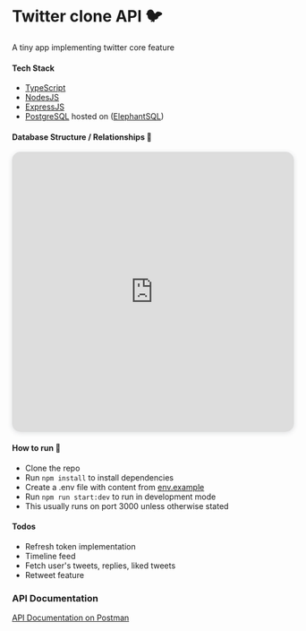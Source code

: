 # Twitter clone API 🐦

A tiny app implementing twitter core feature

#### Tech Stack

- [TypeScript](https://www.typescriptlang.org/)
- [NodesJS](https://nodejs.org/)
- [ExpressJS](https://expressjs.com/)
- [PostgreSQL](https://www.postgresql.org/) hosted on ([ElephantSQL](https://www.elephantsql.com/))

#### Database Structure / Relationships 💾

<iframe width="100%" height="500px" style="box-shadow: 0 2px 8px 0 rgba(63,69,81,0.16); border-radius:15px;" allowtransparency="true" allowfullscreen="true" scrolling="no" title="Embedded DrawSQL IFrame" frameborder="0" src="https://drawsql.app/teams/team-ize/diagrams/twitter-clone-db/embed"></iframe>

#### How to run 🏃

- Clone the repo
- Run `npm install` to install dependencies
- Create a .env file with content from [env.example](env.example)
- Run `npm run start:dev` to run in development mode
- This usually runs on port 3000 unless otherwise stated

#### Todos

- Refresh token implementation
- Timeline feed
- Fetch user's tweets, replies, liked tweets
- Retweet feature

### API Documentation

[API Documentation on Postman](https://documenter.getpostman.com/view/7097316/2s9XxyPsdx#cec8e4d7-9722-45f5-9da0-374a8c165fe0)
